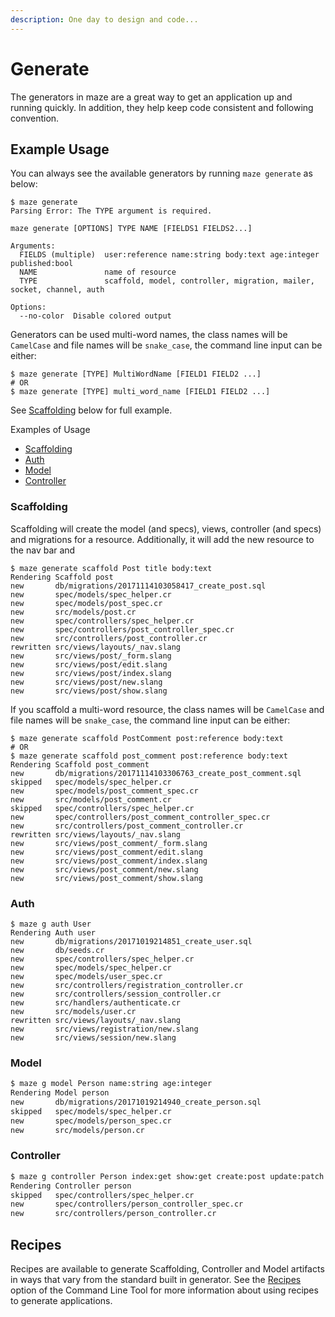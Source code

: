 ```yaml
---
description: One day to design and code...
---
```


# Generate

The generators in maze are a great way to get an application up and running quickly. In addition, they help keep code consistent and following convention.

## Example Usage

You can always see the available generators by running `maze generate` as below:

```text
$ maze generate
Parsing Error: The TYPE argument is required.

maze generate [OPTIONS] TYPE NAME [FIELDS1 FIELDS2...]

Arguments:
  FIELDS (multiple)  user:reference name:string body:text age:integer published:bool
  NAME               name of resource
  TYPE               scaffold, model, controller, migration, mailer, socket, channel, auth

Options:
  --no-color  Disable colored output
```

Generators can be used multi-word names, the class names will be `CamelCase` and file names will be `snake_case`, the command line input can be either:

```text
$ maze generate [TYPE] MultiWordName [FIELD1 FIELD2 ...]
# OR
$ maze generate [TYPE] multi_word_name [FIELD1 FIELD2 ...]
```

See [Scaffolding](generate.md#scaffolding) below for full example.

Examples of Usage

* [Scaffolding](generate.md#scaffolding)
* [Auth](generate.md#auth)
* [Model](generate.md#model)
* [Controller](generate.md#controller)

### Scaffolding

Scaffolding will create the model \(and specs\), views, controller \(and specs\) and migrations for a resource. Additionally, it will add the new resource to the nav bar and

```text
$ maze generate scaffold Post title body:text
Rendering Scaffold post
new       db/migrations/20171114103058417_create_post.sql
new       spec/models/spec_helper.cr
new       spec/models/post_spec.cr
new       src/models/post.cr
new       spec/controllers/spec_helper.cr
new       spec/controllers/post_controller_spec.cr
new       src/controllers/post_controller.cr
rewritten src/views/layouts/_nav.slang
new       src/views/post/_form.slang
new       src/views/post/edit.slang
new       src/views/post/index.slang
new       src/views/post/new.slang
new       src/views/post/show.slang
```

If you scaffold a multi-word resource, the class names will be `CamelCase` and file names will be `snake_case`, the command line input can be either:

```text
$ maze generate scaffold PostComment post:reference body:text
# OR
$ maze generate scaffold post_comment post:reference body:text
Rendering Scaffold post_comment
new       db/migrations/20171114103306763_create_post_comment.sql
skipped   spec/models/spec_helper.cr
new       spec/models/post_comment_spec.cr
new       src/models/post_comment.cr
skipped   spec/controllers/spec_helper.cr
new       spec/controllers/post_comment_controller_spec.cr
new       src/controllers/post_comment_controller.cr
rewritten src/views/layouts/_nav.slang
new       src/views/post_comment/_form.slang
new       src/views/post_comment/edit.slang
new       src/views/post_comment/index.slang
new       src/views/post_comment/new.slang
new       src/views/post_comment/show.slang
```

### Auth

```text
$ maze g auth User
Rendering Auth user
new       db/migrations/20171019214851_create_user.sql
new       db/seeds.cr
new       spec/controllers/spec_helper.cr
new       spec/models/spec_helper.cr
new       spec/models/user_spec.cr
new       src/controllers/registration_controller.cr
new       src/controllers/session_controller.cr
new       src/handlers/authenticate.cr
new       src/models/user.cr
rewritten src/views/layouts/_nav.slang
new       src/views/registration/new.slang
new       src/views/session/new.slang
```

### Model

```bash
$ maze g model Person name:string age:integer
Rendering Model person
new       db/migrations/20171019214940_create_person.sql
skipped   spec/models/spec_helper.cr
new       spec/models/person_spec.cr
new       src/models/person.cr
```

### Controller

```bash
$ maze g controller Person index:get show:get create:post update:patch
Rendering Controller person
skipped   spec/controllers/spec_helper.cr
new       spec/controllers/person_controller_spec.cr
new       src/controllers/person_controller.cr
```

## Recipes

Recipes are available to generate Scaffolding, Controller and Model artifacts in ways that vary from the standard built in generator. See the [Recipes](recipes.md) option of the Command Line Tool for more information about using recipes to generate applications.

